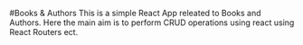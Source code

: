 #Books & Authors
This is a simple React App releated to Books and Authors. Here the main aim is to perform CRUD operations using react using React Routers ect.
